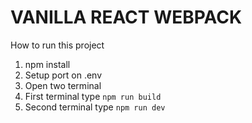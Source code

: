# VANILLA REACT WEBPACK

How to run this project

1. npm install
2. Setup port on .env
3. Open two terminal
4. First terminal type `npm run build`
5. Second terminal type `npm run dev`
